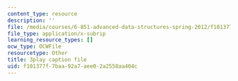 ```yaml
---
content_type: resource
description: ''
file: /media/courses/6-851-advanced-data-structures-spring-2012/f101377f7baa92a7aee02a2558aa404c_L7ywsci9ujo.srt
file_type: application/x-subrip
learning_resource_types: []
ocw_type: OCWFile
resourcetype: Other
title: 3play caption file
uid: f101377f-7baa-92a7-aee0-2a2558aa404c
---
```

